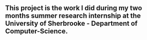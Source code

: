

## This project is the work I did during my two months summer research internship at the University of Sherbrooke - Department of Computer-Science.
